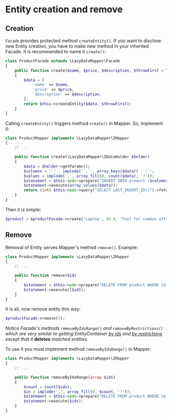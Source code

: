 Entity creation and remove
===

## Creation

`Facade` provides protected method `createEntity()`. If you want to disclose new Entity creation,
you have to make new method in your inherited Facade. It is recommended to name it `create()`:

```php
class ProductFacade extends \LazyDataMapper\Facade
{
	public function create($name, $price, $description, $throwFirst = TRUE)
	{
		$data = [
			'name' => $name,
			'price' => $price,
			'description' => $description,
		];
		return $this->createEntity($data, $throwFirst);
	}
}
```

Calling `createEntity()` triggers method `create()` in Mapper. So, implement it:

```php
class ProductMapper implements \LazyDataMapper\IMapper
{
	// ...

	public function create(\LazyDataMapper\IDataHolder $holder)
	{
		$data = $holder->getParams();
		$columns = '`' . implode('`,`', array_keys($data)) . '`';
		$values = implode(',', array_fill(0, count($data), '?'));
		$statement = $this->pdo->prepare("INSERT INTO product ($columns) VALUES($values)");
		$statement->execute(array_values($data));
		return (int) $this->pdo->query("SELECT LAST_INSERT_ID()")->fetchColumn();
	}
}
```

Then it is simple:

```php
$product = $productFacade->create('Laptop', 89.9, 'Tool for common office tasks.');
```

## Remove

Removal of Entity serves Mapper's method `remove()`. Example:

```php
class ProductMapper implements \LazyDataMapper\IMapper
{
	// ...

	public function remove($id)
	{
		$statement = $this->pdo->prepare('DELETE FROM product WHERE id = ? LIMIT 1');
		$statement->execute([$id]);
	}
}
```

It is all, now remove entity this way:

```php
$productFacade->remove(3);
```

*Notice Facade's methods `removeByIdsRange()` and `removeByRestrictions()` which are very similar to
getting EntityContainer [by ids](6.EntityContainer.md#then-you-need-to-gain-data-range-in-mapper)
and [by restrictions](7.Restrictors.md) except that it* **deletes** *matched entities.*

To use it you must implement method `removeByIdsRange()` in Mapper:

```php
class ProductMapper implements \LazyDataMapper\IMapper
{
	// ...

	public function removeByIdsRange(array $ids)
	{
		$count = count($ids);
		$in = implode(',', array_fill(0, $count, '?'));
		$statement = $this->pdo->prepare("DELETE FROM product WHERE id IN ($in) LIMIT $count");
		$statement->execute($ids);
	}
}
```
